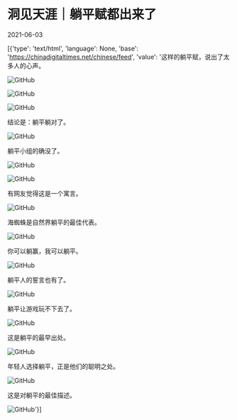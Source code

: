 # 洞见天涯｜躺平赋都出来了

2021-06-03

[{'type': 'text/html', 'language': None, 'base': 'https://chinadigitaltimes.net/chinese/feed', 'value': '这样的躺平赋，说出了太多人的心声。

![GitHub](https://chinadigitaltimes.net/chinese/files/2021/06/post-666729-60b87f5fcf2d7.png)

![GitHub](https://chinadigitaltimes.net/chinese/files/2021/06/post-666729-60b87f600c5d6.png)

![GitHub](https://chinadigitaltimes.net/chinese/files/2021/06/post-666729-60b87f6040c9d.png)

结论是：躺平躺对了。

![GitHub](https://chinadigitaltimes.net/chinese/files/2021/06/post-666729-60b87f6070fd7.png)

躺平小组的确没了。

![GitHub](https://chinadigitaltimes.net/chinese/files/2021/06/post-666729-60b87f60a5bb8.png)

![GitHub](https://chinadigitaltimes.net/chinese/files/2021/06/post-666729-60b87f60d7883.png)

有网友觉得这是一个寓言。

![GitHub](https://chinadigitaltimes.net/chinese/files/2021/06/post-666729-60b87f6115990.png)

海蜘蛛是自然界躺平的最佳代表。

![GitHub](https://chinadigitaltimes.net/chinese/files/2021/06/post-666729-60b87f614edba.png)

你可以躺赢，我可以躺平。

![GitHub](https://chinadigitaltimes.net/chinese/files/2021/06/post-666729-60b87f6179efc.png)

躺平人的誓言也有了。

![GitHub](https://chinadigitaltimes.net/chinese/files/2021/06/post-666729-60b87f61bdeea.png)

躺平让游戏玩不下去了。

![GitHub](https://chinadigitaltimes.net/chinese/files/2021/06/post-666729-60b87f62040f6.png)

这是躺平的最早出处。

![GitHub](https://chinadigitaltimes.net/chinese/files/2021/06/post-666729-60b87f6235c00.png)

年轻人选择躺平，正是他们的聪明之处。

![GitHub](https://chinadigitaltimes.net/chinese/files/2021/06/post-666729-60b87f628d4ce.png)

这是对躺平的最佳描述。

![GitHub](https://chinadigitaltimes.net/chinese/files/2021/06/post-666729-60b87f62c5aa6.png)'}]